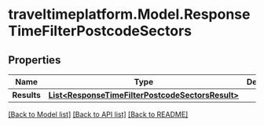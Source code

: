 
# traveltimeplatform.Model.ResponseTimeFilterPostcodeSectors

## Properties

Name | Type | Description | Notes
------------ | ------------- | ------------- | -------------
**Results** | [**List&lt;ResponseTimeFilterPostcodeSectorsResult&gt;**](ResponseTimeFilterPostcodeSectorsResult.md) |  | 

[[Back to Model list]](../README.md#documentation-for-models)
[[Back to API list]](../README.md#documentation-for-api-endpoints)
[[Back to README]](../README.md)

